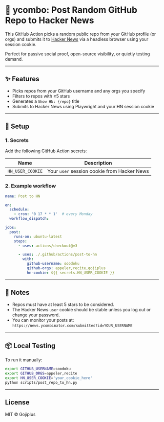# 🚀 ycombo: Post Random GitHub Repo to Hacker News

This GitHub Action picks a random public repo from your GitHub profile (or orgs) and submits it to [Hacker News](https://news.ycombinator.com/submit) via a headless browser using your session cookie.

Perfect for passive social proof, open-source visibility, or quietly testing demand.

---

## ✨ Features

- Picks repos from your GitHub username and any orgs you specify
- Filters to repos with ≥5 stars
- Generates a `Show HN: {repo}` title
- Submits to Hacker News using Playwright and your HN session cookie

---

## 🔧 Setup

### 1. Secrets
Add the following GitHub Action secrets:

| Name            | Description                                  |
|-----------------|----------------------------------------------|
| `HN_USER_COOKIE` | Your `user` session cookie from Hacker News |

### 2. Example workflow

```yaml
name: Post to HN

on:
  schedule:
    - cron: '0 17 * * 1'  # every Monday
  workflow_dispatch:

jobs:
  post:
    runs-on: ubuntu-latest
    steps:
      - uses: actions/checkout@v3

      - uses: ./.github/actions/post-to-hn
        with:
          github-username: soodoku
          github-orgs: appeler,recite,gojiplus
          hn-cookie: ${{ secrets.HN_USER_COOKIE }}
```

---

## 🧠 Notes

- Repos must have at least 5 stars to be considered.
- The Hacker News `user` cookie should be stable unless you log out or change your password.
- You can monitor your posts at: `https://news.ycombinator.com/submitted?id=YOUR_USERNAME`

---

## 📦 Local Testing
To run it manually:
```bash
export GITHUB_USERNAME=soodoku
export GITHUB_ORGS=appeler,recite
export HN_USER_COOKIE='your_cookie_here'
python scripts/post_repo_to_hn.py
```

---

## License
MIT © Gojiplus

